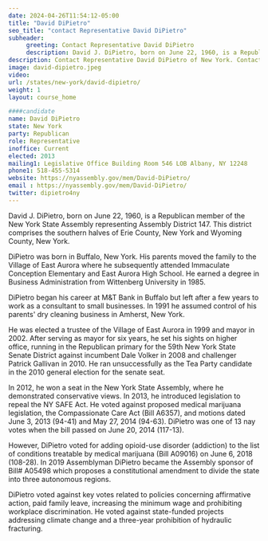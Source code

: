 ```yaml
---
date: 2024-04-26T11:54:12-05:00
title: "David DiPietro"
seo_title: "contact Representative David DiPietro"
subheader:
     greeting: Contact Representative David DiPietro
     description: David J. DiPietro, born on June 22, 1960, is a Republican member of the New York State Assembly representing Assembly District 147. This district comprises the southern halves of Erie County, New York and Wyoming County, New York.
description: Contact Representative David DiPietro of New York. Contact information for David DiPietro includes email address, phone number, and mailing address.
image: david-dipietro.jpeg
video:
url: /states/new-york/david-dipietro/
weight: 1
layout: course_home

####candidate
name: David DiPietro
state: New York
party: Republican
role: Representative
inoffice: Current
elected: 2013
mailing1: Legislative Office Building Room 546 LOB Albany, NY 12248
phone1: 518-455-5314
website: https://nyassembly.gov/mem/David-DiPietro/
email : https://nyassembly.gov/mem/David-DiPietro/
twitter: dipietro4ny
---
```

David J. DiPietro, born on June 22, 1960, is a Republican member of the New York State Assembly representing Assembly District 147. This district comprises the southern halves of Erie County, New York and Wyoming County, New York.

DiPietro was born in Buffalo, New York. His parents moved the family to the Village of East Aurora where he subsequently attended Immaculate Conception Elementary and East Aurora High School. He earned a degree in Business Administration from Wittenberg University in 1985.

DiPietro began his career at M&T Bank in Buffalo but left after a few years to work as a consultant to small businesses. In 1991 he assumed control of his parents' dry cleaning business in Amherst, New York.

He was elected a trustee of the Village of East Aurora in 1999 and mayor in 2002. After serving as mayor for six years, he set his sights on higher office, running in the Republican primary for the 59th New York State Senate District against incumbent Dale Volker in 2008 and challenger Patrick Gallivan in 2010. He ran unsuccessfully as the Tea Party candidate in the 2010 general election for the senate seat.

In 2012, he won a seat in the New York State Assembly, where he demonstrated conservative views. In 2013, he introduced legislation to repeal the NY SAFE Act. He voted against proposed medical marijuana legislation, the Compassionate Care Act (Bill A6357), and motions dated June 3, 2013 (94-41) and May 27, 2014 (94-63). DiPietro was one of 13 nay votes when the bill passed on June 20, 2014 (117-13).

However, DiPietro voted for adding opioid-use disorder (addiction) to the list of conditions treatable by medical marijuana (Bill A09016) on June 6, 2018 (108-28). In 2019 Assemblyman DiPietro became the Assembly sponsor of Bill# A05498 which proposes a constitutional amendment to divide the state into three autonomous regions.

DiPietro voted against key votes related to policies concerning affirmative action, paid family leave, increasing the minimum wage and prohibiting workplace discrimination. He voted against state-funded projects addressing climate change and a three-year prohibition of hydraulic fracturing.

